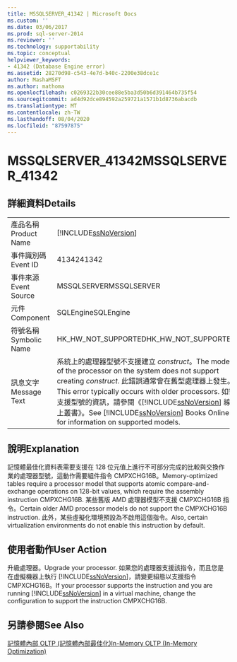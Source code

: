 ```yaml
---
title: MSSQLSERVER_41342 | Microsoft Docs
ms.custom: ''
ms.date: 03/06/2017
ms.prod: sql-server-2014
ms.reviewer: ''
ms.technology: supportability
ms.topic: conceptual
helpviewer_keywords:
- 41342 (Database Engine error)
ms.assetid: 28270d98-c543-4e7d-b40c-2200e38dce1c
author: MashaMSFT
ms.author: mathoma
ms.openlocfilehash: c0269322b30cee88e5ba3d50b6d391464b735f54
ms.sourcegitcommit: ad4d92dce894592a259721a1571b1d8736abacdb
ms.translationtype: MT
ms.contentlocale: zh-TW
ms.lasthandoff: 08/04/2020
ms.locfileid: "87597875"
---
```

# <a name="mssqlserver_41342"></a><span data-ttu-id="e4de0-102">MSSQLSERVER_41342</span><span class="sxs-lookup"><span data-stu-id="e4de0-102">MSSQLSERVER_41342</span></span>
    
## <a name="details"></a><span data-ttu-id="e4de0-103">詳細資料</span><span class="sxs-lookup"><span data-stu-id="e4de0-103">Details</span></span>  
  
|||  
|-|-|  
|<span data-ttu-id="e4de0-104">產品名稱</span><span class="sxs-lookup"><span data-stu-id="e4de0-104">Product Name</span></span>|[!INCLUDE[ssNoVersion](../../includes/ssnoversion-md.md)]|  
|<span data-ttu-id="e4de0-105">事件識別碼</span><span class="sxs-lookup"><span data-stu-id="e4de0-105">Event ID</span></span>|<span data-ttu-id="e4de0-106">41342</span><span class="sxs-lookup"><span data-stu-id="e4de0-106">41342</span></span>|  
|<span data-ttu-id="e4de0-107">事件來源</span><span class="sxs-lookup"><span data-stu-id="e4de0-107">Event Source</span></span>|<span data-ttu-id="e4de0-108">MSSQLSERVER</span><span class="sxs-lookup"><span data-stu-id="e4de0-108">MSSQLSERVER</span></span>|  
|<span data-ttu-id="e4de0-109">元件</span><span class="sxs-lookup"><span data-stu-id="e4de0-109">Component</span></span>|<span data-ttu-id="e4de0-110">SQLEngine</span><span class="sxs-lookup"><span data-stu-id="e4de0-110">SQLEngine</span></span>|  
|<span data-ttu-id="e4de0-111">符號名稱</span><span class="sxs-lookup"><span data-stu-id="e4de0-111">Symbolic Name</span></span>|<span data-ttu-id="e4de0-112">HK_HW_NOT_SUPPORTED</span><span class="sxs-lookup"><span data-stu-id="e4de0-112">HK_HW_NOT_SUPPORTED</span></span>|  
|<span data-ttu-id="e4de0-113">訊息文字</span><span class="sxs-lookup"><span data-stu-id="e4de0-113">Message Text</span></span>|<span data-ttu-id="e4de0-114">系統上的處理器型號不支援建立 *construct*。</span><span class="sxs-lookup"><span data-stu-id="e4de0-114">The model of the processor on the system does not support creating *construct*.</span></span> <span data-ttu-id="e4de0-115">此錯誤通常會在舊型處理器上發生。</span><span class="sxs-lookup"><span data-stu-id="e4de0-115">This error typically occurs with older processors.</span></span> <span data-ttu-id="e4de0-116">如需支援型號的資訊，請參閱《[!INCLUDE[ssNoVersion](../../includes/ssnoversion-md.md)] 線上叢書》。</span><span class="sxs-lookup"><span data-stu-id="e4de0-116">See [!INCLUDE[ssNoVersion](../../includes/ssnoversion-md.md)] Books Online for information on supported models.</span></span>|  
  
## <a name="explanation"></a><span data-ttu-id="e4de0-117">說明</span><span class="sxs-lookup"><span data-stu-id="e4de0-117">Explanation</span></span>  
 <span data-ttu-id="e4de0-118">記憶體最佳化資料表需要支援在 128 位元值上進行不可部分完成的比較與交換作業的處理器型號，這動作需要組件指令 CMPXCHG16B。</span><span class="sxs-lookup"><span data-stu-id="e4de0-118">Memory-optimized tables require a processor model that supports atomic compare-and-exchange operations on 128-bit values, which require the assembly instruction CMPXCHG16B.</span></span> <span data-ttu-id="e4de0-119">某些舊版 AMD 處理器模型不支援 CMPXCHG16B 指令。</span><span class="sxs-lookup"><span data-stu-id="e4de0-119">Certain older AMD processor models do not support the CMPXCHG16B instruction.</span></span> <span data-ttu-id="e4de0-120">此外，某些虛擬化環境預設為不啟用這個指令。</span><span class="sxs-lookup"><span data-stu-id="e4de0-120">Also, certain virtualization environments do not enable this instruction by default.</span></span>  
  
## <a name="user-action"></a><span data-ttu-id="e4de0-121">使用者動作</span><span class="sxs-lookup"><span data-stu-id="e4de0-121">User Action</span></span>  
 <span data-ttu-id="e4de0-122">升級處理器。</span><span class="sxs-lookup"><span data-stu-id="e4de0-122">Upgrade your processor.</span></span> <span data-ttu-id="e4de0-123">如果您的處理器支援該指令，而且您是在虛擬機器上執行 [!INCLUDE[ssNoVersion](../../includes/ssnoversion-md.md)]，請變更組態以支援指令 CMPXCHG16B。</span><span class="sxs-lookup"><span data-stu-id="e4de0-123">If your processor supports the instruction and you are running [!INCLUDE[ssNoVersion](../../includes/ssnoversion-md.md)] in a virtual machine, change the configuration to support the instruction CMPXCHG16B.</span></span>  
  
## <a name="see-also"></a><span data-ttu-id="e4de0-124">另請參閱</span><span class="sxs-lookup"><span data-stu-id="e4de0-124">See Also</span></span>  
 [<span data-ttu-id="e4de0-125">記憶體內部 OLTP &#40;記憶體內部最佳化&#41;</span><span class="sxs-lookup"><span data-stu-id="e4de0-125">In-Memory OLTP &#40;In-Memory Optimization&#41;</span></span>](../in-memory-oltp/in-memory-oltp-in-memory-optimization.md)  
  
  
